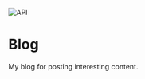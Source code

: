 ![API](https://github.com/edenreich/blog/workflows/API/badge.svg)

# Blog

My blog for posting interesting content.